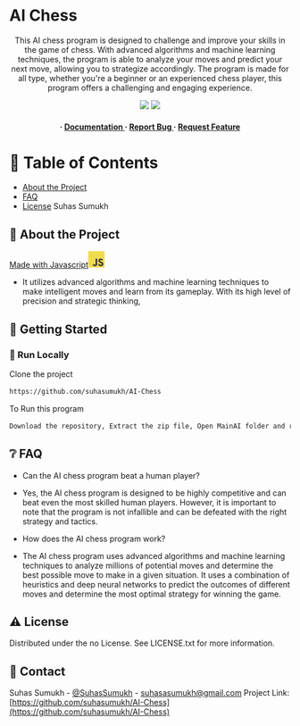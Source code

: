 
# AI Chess

<div align='center'>

<p>This AI chess program is designed to challenge and improve your skills in the game of chess. With advanced algorithms and machine learning techniques, the program is able to analyze your moves and predict your next move, allowing you to strategize accordingly. The program is made for all type, whether you're a beginner or an experienced chess player, this program offers a challenging and engaging experience.</p>

<img src="https://img.shields.io/badge/Maintained-Yes-indigo" />
<img src=https://img.shields.io/github/last-commit/Suhasumukh/AI-Chess />
<h4> <span> · </span> <a href="https://github.com/Suhasumukh/AI-Chess/blob/master/README.md"> Documentation </a> <span> · </span> <a href="https://github.com/Suhasumukh/AI-Chess/issues"> Report Bug </a> <span> · </span> <a href="https://github.com/Suhasumukh/AI-Chess/issues"> Request Feature </a> </h4>


</div>

# :notebook_with_decorative_cover: Table of Contents

- [About the Project](#star2-about-the-project)
- [FAQ](#grey_question-faq)
- [License](#warning-license)
Suhas Sumukh

## :star2: About the Project
<a href="#">Made with Javascript<img src=https://raw.githubusercontent.com/teamedwardforever/Readme-Generator/71f25dd8b98329b168142a6b782a107b75eab178/svg/Skills/Languages/javascript-original.svg alt="Javascript" width="30" /></a>

- It utilizes advanced algorithms and machine learning techniques to make intelligent moves and learn from its gameplay. With its high level of precision and strategic thinking,



## :toolbox: Getting Started

### :running: Run Locally

Clone the project

```bash
https://github.com/suhasumukh/AI-Chess
```
To Run this program
```bash
Download the repository, Extract the zip file, Open MainAI folder and run index.html
```


## :grey_question: FAQ

- Can the AI chess program beat a human player?
- Yes, the AI chess program is designed to be highly competitive and can beat even the most skilled human players. However, it is important to note that the program is not infallible and can be defeated with the right strategy and tactics.

- How does the AI chess program work?
- The AI chess program uses advanced algorithms and machine learning techniques to analyze millions of potential moves and determine the best possible move to make in a given situation. It uses a combination of heuristics and deep neural networks to predict the outcomes of different moves and determine the most optimal strategy for winning the game.


## :warning: License

Distributed under the no License. See LICENSE.txt for more information.

## :handshake: Contact

Suhas Sumukh - [@SuhasSumukh](https://twitter.com/SuhasSumukh) - suhasasumukh@gmail.com
Project Link: [https://github.com/suhasumukh/AI-Chess](https://github.com/suhasumukh/AI-Chess)
